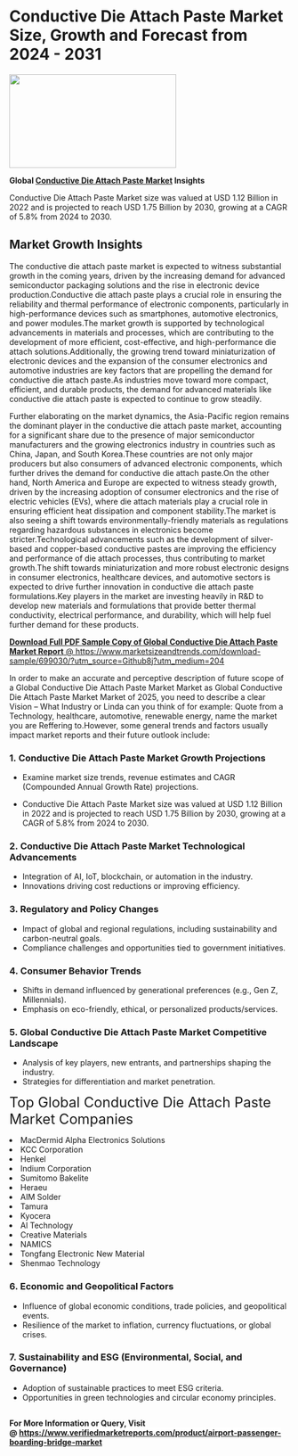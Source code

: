 <H1>Conductive Die Attach Paste Market Size, Growth and Forecast from 2024 - 2031</H1><img class="aligncenter size-medium wp-image-584254" src="https://thirdeyenews.in/wp-content/uploads/2024/09/Global-Market-Research-300x168.jpeg" alt="" width="300" height="168" /><p><strong>Global&nbsp;<a href="https://www.marketsizeandtrends.com/download-sample/699030/?utm_source=Github8j?utm_medium=204">Conductive Die Attach Paste Market</a> Insights</strong></p><p>Conductive Die Attach Paste Market size was valued at USD 1.12 Billion in 2022 and is projected to reach USD 1.75 Billion by 2030, growing at a CAGR of 5.8% from 2024 to 2030.</p><p><h2>Market Growth Insights</h2> <p>The conductive die attach paste market is expected to witness substantial growth in the coming years, driven by the increasing demand for advanced semiconductor packaging solutions and the rise in electronic device production.Conductive die attach paste plays a crucial role in ensuring the reliability and thermal performance of electronic components, particularly in high-performance devices such as smartphones, automotive electronics, and power modules.The market growth is supported by technological advancements in materials and processes, which are contributing to the development of more efficient, cost-effective, and high-performance die attach solutions.Additionally, the growing trend toward miniaturization of electronic devices and the expansion of the consumer electronics and automotive industries are key factors that are propelling the demand for conductive die attach paste.As industries move toward more compact, efficient, and durable products, the demand for advanced materials like conductive die attach paste is expected to continue to grow steadily.</p> <p><a href="#"></a></p> <p>Further elaborating on the market dynamics, the Asia-Pacific region remains the dominant player in the conductive die attach paste market, accounting for a significant share due to the presence of major semiconductor manufacturers and the growing electronics industry in countries such as China, Japan, and South Korea.These countries are not only major producers but also consumers of advanced electronic components, which further drives the demand for conductive die attach paste.On the other hand, North America and Europe are expected to witness steady growth, driven by the increasing adoption of consumer electronics and the rise of electric vehicles (EVs), where die attach materials play a crucial role in ensuring efficient heat dissipation and component stability.The market is also seeing a shift towards environmentally-friendly materials as regulations regarding hazardous substances in electronics become stricter.Technological advancements such as the development of silver-based and copper-based conductive pastes are improving the efficiency and performance of die attach processes, thus contributing to market growth.The shift towards miniaturization and more robust electronic designs in consumer electronics, healthcare devices, and automotive sectors is expected to drive further innovation in conductive die attach paste formulations.Key players in the market are investing heavily in R&D to develop new materials and formulations that provide better thermal conductivity, electrical performance, and durability, which will help fuel further demand for these products.</p> <p><a href="#"></p><p><span class=""><strong>Download Full PDF Sample Copy of Global Conductive Die Attach Paste Market Report</strong> @ <a href="https://www.marketsizeandtrends.com/download-sample/699030/?utm_source=Github8j?utm_medium=204" target="_blank">https://www.marketsizeandtrends.com/download-sample/699030/?utm_source=Github8j?utm_medium=204</a></span></p><p>In order to make an accurate and perceptive description of future scope of a Global&nbsp;Conductive Die Attach Paste Market Market as Global&nbsp;Conductive Die Attach Paste Market Market of 2025, you need to describe a clear Vision &ndash; What Industry or Linda can you think of for example: Quote from a Technology, healthcare, automotive, renewable energy, name the market you are Reffering to.However, some general trends and factors usually impact market reports and their future outlook include:</p><h3>1.&nbsp;<strong>Conductive Die Attach Paste Market Growth Projections</strong></h3><ul><li>Examine market size trends, revenue estimates and CAGR (Compounded Annual Growth Rate) projections.</li><li><p>Conductive Die Attach Paste Market size was valued at USD 1.12 Billion in 2022 and is projected to reach USD 1.75 Billion by 2030, growing at a CAGR of 5.8% from 2024 to 2030.</p></li></ul><h3>2.&nbsp;<strong>Conductive Die Attach Paste Market Technological Advancements</strong></h3><ul><li>Integration of AI, IoT, blockchain, or automation in the industry.</li><li>Innovations driving cost reductions or improving efficiency.</li></ul><h3>3.&nbsp;<strong>Regulatory and Policy Changes</strong></h3><ul><li>Impact of global and regional regulations, including sustainability and carbon-neutral goals.</li><li>Compliance challenges and opportunities tied to government initiatives.</li></ul><h3>4.&nbsp;<strong>Consumer Behavior Trends</strong></h3><ul><li>Shifts in demand influenced by generational preferences (e.g., Gen Z, Millennials).</li><li>Emphasis on eco-friendly, ethical, or personalized products/services.</li></ul><h3>5.&nbsp;<strong>Global Conductive Die Attach Paste Market Competitive Landscape</strong></h3><ul><li>Analysis of key players, new entrants, and partnerships shaping the industry.</li><li>Strategies for differentiation and market penetration.</li></ul><p data-pm-slice="1 1 []"><span style="color: inherit; font-family: inherit; font-size: 25px;">Top Global Conductive Die Attach Paste Market Companies</span></p><div class="" data-test-id=""><p><li>MacDermid Alpha Electronics Solutions</li><li> KCC Corporation</li><li> Henkel</li><li> Indium Corporation</li><li> Sumitomo Bakelite</li><li> Heraeu</li><li> AIM Solder</li><li> Tamura</li><li> Kyocera</li><li> Al Technology</li><li> Creative Materials</li><li> NAMICS</li><li> Tongfang Electronic New Material</li><li> Shenmao Technology</li></p></div><h3>6.&nbsp;<strong>Economic and Geopolitical Factors</strong></h3><ul><li>Influence of global economic conditions, trade policies, and geopolitical events.</li><li>Resilience of the market to inflation, currency fluctuations, or global crises.</li></ul><h3>7.&nbsp;<strong>Sustainability and ESG (Environmental, Social, and Governance)</strong></h3><ul><li>Adoption of sustainable practices to meet ESG criteria.</li><li>Opportunities in green technologies and circular economy principles.</li></ul><h2><strong style="font-size: 14px;">For More Information or Query, Visit @&nbsp;</strong><a style="background-color: #ffffff; font-size: 14px;" href="https://www.marketsizeandtrends.com/report/conductive-die-attach-paste-market/" target="_blank">https://www.verifiedmarketreports.com/product/airport-passenger-boarding-bridge-market</a></h2>